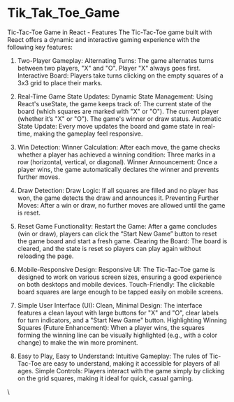 # Tik_Tak_Toe_Game

Tic-Tac-Toe Game in React - Features
The Tic-Tac-Toe game built with React offers a dynamic and interactive gaming experience with the following key features:

1. Two-Player Gameplay:
Alternating Turns: The game alternates turns between two players, "X" and "O". Player "X" always goes first.
Interactive Board: Players take turns clicking on the empty squares of a 3x3 grid to place their marks.

2. Real-Time Game State Updates:
Dynamic State Management: Using React's useState, the game keeps track of:
The current state of the board (which squares are marked with "X" or "O").
The current player (whether it’s "X" or "O").
The game's winner or draw status.
Automatic State Update: Every move updates the board and game state in real-time, making the gameplay feel responsive.

3. Win Detection:
Winner Calculation: After each move, the game checks whether a player has achieved a winning condition:
Three marks in a row (horizontal, vertical, or diagonal).
Winner Announcement: Once a player wins, the game automatically declares the winner and prevents further moves.


4. Draw Detection:
Draw Logic: If all squares are filled and no player has won, the game detects the draw and announces it.
Preventing Further Moves: After a win or draw, no further moves are allowed until the game is reset.


5. Reset Game Functionality:
Restart the Game: After a game concludes (win or draw), players can click the “Start New Game” button to reset the game board and start a fresh game.
Clearing the Board: The board is cleared, and the state is reset so players can play again without reloading the page.

6. Mobile-Responsive Design:
Responsive UI: The Tic-Tac-Toe game is designed to work on various screen sizes, ensuring a good experience on both desktops and mobile devices.
Touch-Friendly: The clickable board squares are large enough to be tapped easily on mobile screens.


7. Simple User Interface (UI):
Clean, Minimal Design: The interface features a clean layout with large buttons for "X" and "O", clear labels for turn indicators, and a "Start New Game" button.
Highlighting Winning Squares (Future Enhancement): When a player wins, the squares forming the winning line can be visually highlighted (e.g., with a color change) to make the win more prominent.


8. Easy to Play, Easy to Understand:
Intuitive Gameplay: The rules of Tic-Tac-Toe are easy to understand, making it accessible for players of all ages.
Simple Controls: Players interact with the game simply by clicking on the grid squares, making it ideal for quick, casual gaming.



\
